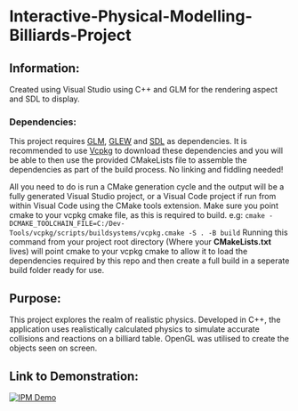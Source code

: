 # Interactive-Physical-Modelling-Billiards-Project

## Information:
Created using Visual Studio using C++ and GLM for the rendering aspect and SDL to display.

### Dependencies:
This project requires [GLM](https://glm.g-truc.net/0.9.9/index.html), [GLEW](http://glew.sourceforge.net/) and [SDL](https://www.libsdl.org/download-2.0.php) as dependencies. It is recommended to use [Vcpkg](https://vcpkg.io/en/index.html) to download these dependencies and you will be able to then use the provided CMakeLists file to assemble the dependencies as part of the build process. No linking and fiddling needed!

All you need to do is run a CMake generation cycle and the output will be a fully generated Visual Studio project, or a Visual Code project if run from within Visual Code using the CMake tools extension. Make sure you point cmake to your vcpkg cmake file, as this is required to build. e.g:
`cmake -DCMAKE_TOOLCHAIN_FILE=C:/Dev-Tools/vcpkg/scripts/buildsystems/vcpkg.cmake -S . -B build`
Running this command from your project root directory (Where your **CMakeLists.txt** lives) will point cmake to your vcpkg cmake to allow it to load the dependencies required by this repo and then create a full build in a seperate build folder ready for use.

## Purpose:
This project explores the realm of realistic physics. Developed in C++, the application uses realistically calculated physics to simulate accurate collisions and reactions on a billiard table. OpenGL was utilised to create the objects seen on screen.

## Link to Demonstration:
[![IPM Demo](https://img.youtube.com/vi/IwqnEls2L-c/0.jpg)](https://www.youtube.com/watch?v=IwqnEls2L-c "IPM Demo")